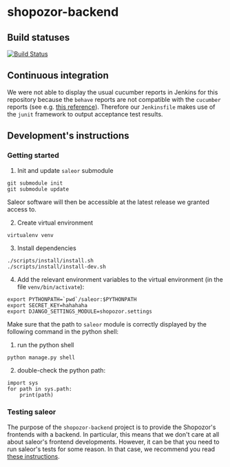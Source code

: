 # shopozor-backend

## Build statuses

[![Build Status](http://shopozor-ci.hidora.com/buildStatus/icon?job=shopozor-backend-acceptance&subject=acceptance)](http://shopozor-ci.hidora.com/job/shopozor-backend-acceptance/)

## Continuous integration 

We were not able to display the usual cucumber reports in Jenkins for this repository because the `behave` reports are not compatible with the `cucumber` reports (see e.g. [this reference](https://www.bountysource.com/issues/6638934-behave-json-reports-are-incompatible-with-cucumber-ones)). Therefore our `Jenkinsfile` makes use of the `junit` framework to output acceptance test results.

## Development's instructions

### Getting started

1. Init and update `saleor` submodule

```
git submodule init
git submodule update
```

Saleor software will then be accessible at the latest release we granted access to.

2. Create virtual environment

```
virtualenv venv
```

3. Install dependencies

```
./scripts/install/install.sh
./scripts/install/install-dev.sh
```

4. Add the relevant environment variables to the virtual environment (in the file `venv/bin/activate`):

```
export PYTHONPATH=`pwd`/saleor:$PYTHONPATH
export SECRET_KEY=hahahaha
export DJANGO_SETTINGS_MODULE=shopozor.settings
```

Make sure that the path to `saleor` module is correctly displayed by the following command in the python shell:

1. run the python shell

```
python manage.py shell
```

2. double-check the python path:

```
import sys
for path in sys.path:
    print(path)
```

### Testing saleor

The purpose of the `shopozor-backend` project is to provide the Shopozor's frontends with a backend. In particular, this means that we don't care at all about saleor's frontend developments. However, it can be that you need to run saleor's tests for some reason. In that case, we recommend you read [these instructions](https://github.com/softozor/shopozor-configuration/blob/master/doc/tests/unit-tests.md).
